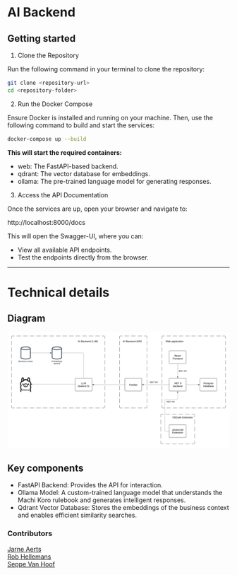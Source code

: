 # AI Backend

## Getting started

1. Clone the Repository

Run the following command in your terminal to clone the repository:

```bash
git clone <repository-url>
cd <repository-folder>
```

2. Run the Docker Compose

Ensure Docker is installed and running on your machine. Then, use the following command to build and start the services:

```bash
docker-compose up --build
```

**This will start the required containers:**

- web: The FastAPI-based backend.
- qdrant: The vector database for embeddings.
- ollama: The pre-trained language model for generating responses.


3. Access the API Documentation

Once the services are up, open your browser and navigate to:

http://localhost:8000/docs

This will open the Swagger-UI, where you can:

- View all available API endpoints.
- Test the endpoints directly from the browser.

--- 
# Technical details

## Diagram

![The Lab Architecture.png](readme-content/The%20Lab%20Architecture.png)

## Key components

- FastAPI Backend: Provides the API for interaction.
- Ollama Model: A custom-trained language model that understands the Machi Koro rulebook and generates intelligent responses.
- Qdrant Vector Database: Stores the embeddings of the business context  and enables efficient similarity searches.

### Contributors

[Jarne Aerts](https://www.linkedin.com/in/jarne-aerts/) \
[Rob Hellemans](https://www.linkedin.com/in/rob-hellemans/) \
[Seppe Van Hoof](https://www.linkedin.com/in/seppe-van-hoof-b76786225/)